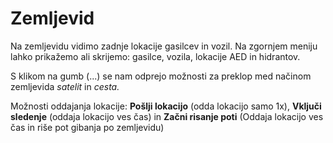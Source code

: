 # Zemljevid

Na zemljevidu vidimo zadnje lokacije gasilcev in vozil. Na zgornjem meniju lahko prikažemo ali skrijemo: gasilce, vozila, lokacije AED in hidrantov.

S klikom na gumb (...) se nam odprejo možnosti za preklop med načinom zemljevida _satelit_ in _cesta._&#x20;

Možnosti oddajanja lokacije: **Pošlji lokacijo** (odda lokacijo samo 1x), **Vključi sledenje** (oddaja lokacijo ves čas) in **Začni risanje poti** (Oddaja lokacijo ves čas in riše pot gibanja po zemljevidu)
